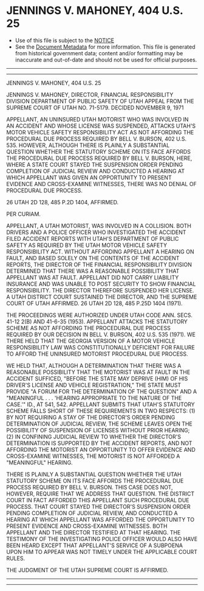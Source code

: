 ---
---

# JENNINGS V. MAHONEY, 404 U.S. 25

* Use of this file is subject to the [NOTICE](https://github.com/publicdocs/notice/blob/master/NOTICE)
* See the [Document Metadata](../../../) for more information.
  This file is generated from historical government data; content and/or formatting may be inaccurate and out-of-date and should not be used for official purposes.

----------
----------

JENNINGS V. MAHONEY, 404 U.S. 25

JENNINGS V. MAHONEY, DIRECTOR, FINANCIAL RESPONSIBILITY DIVISION DEPARTMENT OF PUBLIC SAFETY OF UTAH APPEAL FROM THE SUPREME COURT OF UTAH NO. 71-5179.  DECIDED NOVEMBER 9, 1971

APPELLANT, AN UNINSURED UTAH MOTORIST WHO WAS INVOLVED IN AN ACCIDENT AND WHOSE LICENSE WAS SUSPENDED, ATTACKS UTAH'S MOTOR VEHICLE SAFETY RESPONSIBILITY ACT AS NOT AFFORDING THE PROCEDURAL DUE PROCESS REQUIRED BY BELL V. BURSON, 402 U.S. 535.  HOWEVER, ALTHOUGH THERE IS PLAINLY A SUBSTANTIAL QUESTION WHETHER THE STATUTORY SCHEME ON ITS FACE AFFORDS THE PROCEDURAL DUE PROCESS REQUIRED BY BELL V. BURSON, HERE, WHERE A STATE COURT STAYED THE SUSPENSION ORDER PENDING COMPLETION OF JUDICIAL REVIEW AND CONDUCTED A HEARING AT WHICH APPELLANT WAS GIVEN AN OPPORTUNITY TO PRESENT EVIDENCE AND CROSS-EXAMINE WITNESSES, THERE WAS NO DENIAL OF PROCEDURAL DUE PROCESS.

26 UTAH 2D 128, 485 P.2D 1404, AFFIRMED.

PER CURIAM.

APPELLANT, A UTAH MOTORIST, WAS INVOLVED IN A COLLISION.  BOTH DRIVERS AND A POLICE OFFICER WHO INVESTIGATED THE ACCIDENT FILED ACCIDENT REPORTS WITH UTAH'S DEPARTMENT OF PUBLIC SAFETY AS REQUIRED BY THE UTAH MOTOR VEHICLE SAFETY RESPONSIBILITY ACT.  WITHOUT AFFORDING APPELLANT A HEARING ON FAULT, AND BASED SOLELY ON THE CONTENTS OF THE ACCIDENT REPORTS, THE DIRECTOR OF THE FINANCIAL RESPONSIBILITY DIVISION DETERMINED THAT THERE WAS A REASONABLE POSSIBILITY THAT APPELLANT WAS AT FAULT.  APPELLANT DID NOT CARRY LIABILITY INSURANCE AND WAS UNABLE TO POST SECURITY TO SHOW FINANCIAL RESPONSIBILITY.  THE DIRECTOR THEREFORE SUSPENDED HER LICENSE.  A UTAH DISTRICT COURT SUSTAINED THE DIRECTOR, AND THE SUPREME COURT OF UTAH AFFIRMED.  26 UTAH 2D 128, 485 P.25D 1404 (1971).

THE PROCEEDINGS WERE AUTHORIZED UNDER UTAH CODE ANN. SECS. 41-12 2(B) AND 41-6-35 (1953).  APPELLANT ATTACKS THE STATUTORY SCHEME AS NOT AFFORDING THE PROCEDURAL DUE PROCESS REQUIRED BY OUR DECISION IN BELL V. BURSON, 402 U.S. 535 (1971).  WE THERE HELD THAT THE GEORGIA VERSION OF A MOTOR VEHICLE RESPONSIBILITY LAW WAS CONSTITUTIONALLY DEFICIENT FOR FAILURE TO AFFORD THE UNINSURED MOTORIST PROCEDURAL DUE PROCESS.

WE HELD THAT, ALTHOUGH A DETERMINATION THAT THERE WAS A REASONABLE POSSIBILITY THAT THE MOTORIST WAS AT FAULT IN THE ACCIDENT SUFFICED, "BEFORE THE STATE MAY DEPRIVE (HIM) OF HIS DRIVER'S LICENSE AND VEHICLE REGISTRATION," THE STATE MUST PROVIDE "A FORUM FOR THE DETERMINATION OF THE QUESTION" AND A "MEANINGFUL . . . 'HEARING APPROPRIATE TO THE NATURE OF THE CASE.'"  ID., AT 541, 542.  APPELLANT SUBMITS THAT UTAH'S STATUTORY SCHEME FALLS SHORT OF THESE REQUIREMENTS IN TWO RESPECTS: (1) BY NOT REQUIRING A STAY OF THE DIRECTOR'S ORDER PENDING DETERMINATION OF JUDICIAL REVIEW, THE SCHEME LEAVES OPEN THE POSSIBILITY OF SUSPENSION OF LICENSES WITHOUT PRIOR HEARING; (2) IN CONFINING JUDICIAL REVIEW TO WHETHER THE DIRECTOR'S DETERMINATION IS SUPPORTED BY THE ACCIDENT REPORTS, AND NOT AFFORDING THE MOTORIST AN OPPORTUNITY TO OFFER EVIDENCE AND CROSS-EXAMINE WITNESSES, THE MOTORIST IS NOT AFFORDED A "MEANINGFUL"  HEARING.

THERE IS PLAINLY A SUBSTANTIAL QUESTION WHETHER THE UTAH STATUTORY SCHEME ON ITS FACE AFFORDS THE PROCEDURAL DUE PROCESS REQUIRED BY BELL V. BURSON.  THIS CASE DOES NOT, HOWEVER, REQUIRE THAT WE ADDRESS THAT QUESTION.  THE DISTRICT COURT IN FACT AFFORDED THIS APPELLANT SUCH PROCEDURAL DUE PROCESS.  THAT COURT STAYED THE DIRECTOR'S SUSPENSION ORDER PENDING COMPLETION OF JUDICIAL REVIEW, AND CONDUCTED A HEARING AT WHICH APPELLANT WAS AFFORDED THE OPPORTUNITY TO PRESENT EVIDENCE AND CROSS-EXAMINE WITNESSES.  BOTH APPELLANT AND THE DIRECTOR TESTIFIED AT THAT HEARING.  THE TESTIMONY OF THE INVESTIGATING POLICE OFFICER WOULD ALSO HAVE BEEN HEARD EXCEPT THAT APPELLANT'S SERVICE OF A SUBPOENA UPON HIM TO APPEAR WAS NOT TIMELY UNDER THE APPLICABLE COURT RULES.

THE JUDGMENT OF THE UTAH SUPREME COURT IS AFFIRMED.


----------
----------

